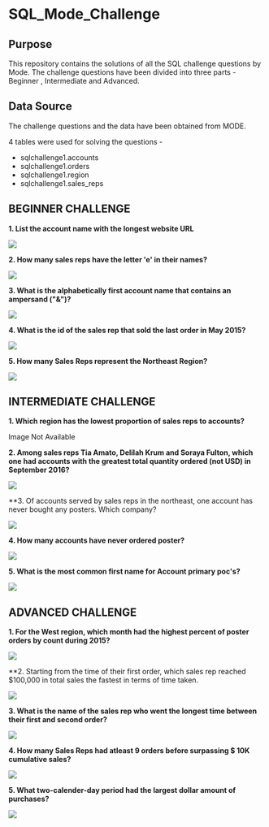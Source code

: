 # SQL_Mode_Challenge

## Purpose

This repository contains the solutions of all the SQL challenge questions by Mode. The challenge questions have been divided into three parts - Beginner , Intermediate and Advanced.

## Data Source

The challenge questions and the data have been obtained from MODE.

4 tables were used for solving the questions - 

- sqlchallenge1.accounts
- sqlchallenge1.orders
- sqlchallenge1.region
- sqlchallenge1.sales_reps

## BEGINNER CHALLENGE

**1. List the account name with the longest website URL**

![](images/beginner_1.png)

**2. How many sales reps have the letter 'e' in their names?**

![](images/beginner_2.png)

**3. What is the alphabetically first account name that contains an ampersand ("&")?**

![](images/beginner_3.png)

**4. What is the id of the sales rep that sold the last order in May 2015?**

![](images/beginner_4.png)

**5. How many Sales Reps represent the Northeast Region?**

![](images/beginner_5.png)

## INTERMEDIATE CHALLENGE

**1. Which region has the lowest proportion of sales reps to accounts?**

Image Not Available

**2. Among sales reps Tia Amato, Delilah Krum and Soraya Fulton, which one had accounts with the greatest total quantity ordered (not USD) in September 2016?**

![](images/intermediate_2.png)

**3. Of accounts served by sales reps in the northeast, one account has never bought any posters. Which company?

![](images/intermediate_3.png)

**4. How many accounts have never ordered poster?**

![](images/intermediate_4.png)

**5. What is the most common first name for Account primary poc's?**

![](images/intermediate_5.png)

## ADVANCED CHALLENGE

**1. For the West region, which month had the highest percent of poster orders by count during 2015?**

![](images/advanced_1.png)

**2. Starting from the time of their first order, which sales rep reached $100,000 in total sales the fastest in terms of time taken.

![](images/advanced_2.png)

**3. What is the name of the sales rep who went the longest time between their first and second order?**

![](images/advanced_3.png)

**4. How many Sales Reps had atleast 9 orders before surpassing $ 10K cumulative sales?**

![](images/advanced_4.png)

**5. What two-calender-day period had the largest dollar amount of purchases?**

![](images/advanced_5.png)


